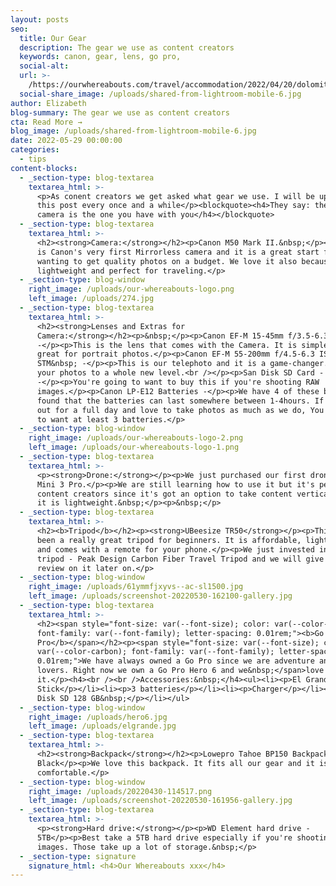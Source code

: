 ```yaml
---
layout: posts
seo:
  title: Our Gear
  description: The gear we use as content creators
  keywords: canon, gear, lens, go pro,
  social-alt:
  url: >-
    /https://ourwhereabouts.com/travel/accommodation/2022/04/20/dolomites-travel-guide.html
  social-share_image: /uploads/shared-from-lightroom-mobile-6.jpg
author: Elizabeth
blog-summary: The gear we use as content creators
cta: Read More →
blog_image: /uploads/shared-from-lightroom-mobile-6.jpg
date: 2022-05-29 00:00:00
categories:
  - tips
content-blocks:
  - _section-type: blog-textarea
    textarea_html: >-
      <p>As conent creators we get asked what gear we use. I will be updating
      this post every once and a while</p><blockquote><h4>They say: the best
      camera is the one you have with you</h4></blockquote>
  - _section-type: blog-textarea
    textarea_html: >-
      <h2><strong>Camera:</strong></h2><p>Canon M50 Mark II.&nbsp;</p><p>The M50
      is Canon's very first Mirrorless camera and it is a great start for those
      wanting to get quality photos on a budget. We love it also because it is
      lightweight and perfect for traveling.</p>
  - _section-type: blog-window
    right_image: /uploads/our-whereabouts-logo.png
    left_image: /uploads/274.jpg
  - _section-type: blog-textarea
    textarea_html: >-
      <h2><strong>Lenses and Extras for
      Camera:</strong></h2><p>&nbsp;</p><p>Canon EF-M 15-45mm f/3.5-6.3 IS STM
      -</p><p>This is the lens that comes with the Camera. It is simple and
      great for portrait photos.</p><p>Canon EF-M 55-200mm f/4.5-6.3 IS
      STM&nbsp; -</p><p>This is our telephoto and it is a game-changer. It takes
      your photos to a whole new level.<br />​​​​​</p><p>San Disk SD Card - 2TB
      -</p><p>You're going to want to buy this if you're shooting RAW
      images.</p><p>Canon LP-E12 Batteries -</p><p>We have 4 of these because we
      found that the batteries can last somewhere between 1-4hours. If you're
      out for a full day and love to take photos as much as we do, You're going
      to want at least 3 batteries.</p>
  - _section-type: blog-window
    right_image: /uploads/our-whereabouts-logo-2.png
    left_image: /uploads/our-whereabouts-logo-1.png
  - _section-type: blog-textarea
    textarea_html: >-
      <p><strong>Drone:</strong></p><p>We just purchased our first drone DJI
      Mini 3 Pro.</p><p>We are still learning how to use it but it's perfect for
      content creators since it's got an option to take content vertically and
      it is lightweight.&nbsp;</p><p>&nbsp;</p>
  - _section-type: blog-textarea
    textarea_html: >-
      <h2><b>Tripod</b></h2><p><strong>UBeesize TR50</strong></p><p>This has
      been a really great tripod for beginners. It is affordable, lightweights
      and comes with a remote for your phone.</p><p>We just invested in a new
      tripod - Peak Design Carbon Fiber Travel Tripod and we will give our
      review on it later on.</p>
  - _section-type: blog-window
    right_image: /uploads/61ymmfjxyvs--ac-sl1500.jpg
    left_image: /uploads/screenshot-20220530-162100-gallery.jpg
  - _section-type: blog-textarea
    textarea_html: >-
      <h2><span style="font-size: var(--font-size); color: var(--color-carbon);
      font-family: var(--font-family); letter-spacing: 0.01rem;"><b>Go
      Pro</b></span></h2><p><span style="font-size: var(--font-size); color:
      var(--color-carbon); font-family: var(--font-family); letter-spacing:
      0.01rem;">We have always owned a Go Pro since we are adventure and water
      lovers. Right now we own a Go Pro Hero 6 and we&nbsp;</span>love
      it.</p><h4><br /><br />Accessories:&nbsp;</h4><ul><li><p>El Grande Selfie
      Stick</p></li><li><p>3 batteries</p></li><li><p>Charger</p></li><li><p>San
      Disk SD 128 GB&nbsp;</p></li></ul>
  - _section-type: blog-window
    right_image: /uploads/hero6.jpg
    left_image: /uploads/elgrande.jpg
  - _section-type: blog-textarea
    textarea_html: >-
      <h2><strong>Backpack</strong></h2><p>Lowepro Tahoe BP150 Backpack
      Black</p><p>We love this backpack. It fits all our gear and it is very
      comfortable.</p>
  - _section-type: blog-window
    right_image: /uploads/20220430-114517.png
    left_image: /uploads/screenshot-20220530-161956-gallery.jpg
  - _section-type: blog-textarea
    textarea_html: >-
      <p><strong>Hard drive:</strong></p><p>WD Element hard drive -
      5TB</p><p>Best take a 5TB hard drive especially if you're shooting on RAW
      images. Those take up a lot of storage.&nbsp;</p>
  - _section-type: signature
    signature_html: <h4>Our Whereabouts xxx</h4>
---
```

